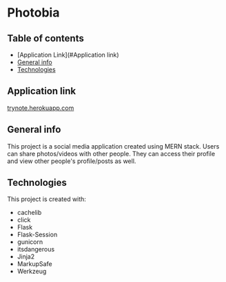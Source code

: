 # Photobia

## Table of contents
* [Application Link](#Application link)
* [General info](#general-info)
* [Technologies](#technologies)

## Application link

<a href="https://trynote.herokuapp.com">trynote.herokuapp.com</a>

## General info
This project is a social media application created using MERN stack. Users can share photos/videos with other people. They can access their profile and view other people's profile/posts as well.

## Technologies
This project is created with:
* cachelib
* click
* Flask
* Flask-Session
* gunicorn
* itsdangerous
* Jinja2
* MarkupSafe
* Werkzeug
